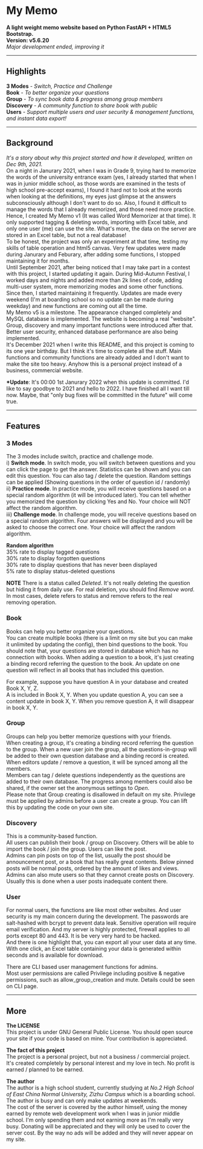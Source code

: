 # My Memo

**A light weight memo website based on Python FastAPI + HTML5 Bootstrap.**  
**Version: v5.6.20**  
*Major development ended, improving it*  

---

## Highlights

**3 Modes** - *Switch, Practice and Challenge*  
**Book** - *To better organize your questions*  
**Group** - *To sync book data & progress among group members*  
**Discovery** - *A community function to share book with public*  
**Users** - *Support multiple users and user security & management functions, and instant data export!*  

---

## Background

*It's a story about why this project started and how it developed, written on Dec 9th, 2021.*  
On a night in Janurary 2021, when I was in Grade 9, trying hard to memorize the words of the university entrance exam (yes, I already started that when I was in junior middle school, as those words are examined in the tests of high school pre-accept exams), I found it hard not to look at the words when looking at the definitions, my eyes just glimpse at the answers subconsciously although I don't want to do so. Also, I found it difficult to manage the words that I already memorized, and those need more practice. Hence, I created My Memo v1 (It was called Word Memorizer at that time). It only supported tagging & deleting words, importing with Excel table, and only one user (me) can use the site. What's more, the data on the server are stored in an Excel table, but not a real database!  
To be honest, the project was only an experiment at that time, testing my skills of table operation and html5 canvas. Very few updates were made during Janurary and Feburary, after adding some functions, I stopped maintaining it for months.  
Until September 2021, after being noticed that I may take part in a contest with this project, I started updating it again. During Mid-Autumn Festival, I worked days and nights and added more than 2k lines of code, adding multi-user system, more memorizing modes and some other functions. Since then, I started maintaining it frequently. Updates are made every weekend (I'm at boarding school so no update can be made during weekday) and new functions are coming out all the time.  
My Memo v5 is a milestone. The appearance changed completely and MySQL database is implemented. The website is becoming a real "website". Group, discovery and many important functions were introduced after that. Better user security, enhanced database performance are also being implemented.  
It's December 2021 when I write this README, and this project is coming to its one year birthday. But I think it's time to complete all the stuff. Main functions and community functions are already added and I don't want to make the site too heavy. Anyhow this is a personal project instead of a business, commercial website.  

**\*Update**: It's 00:00 1st Janurary 2022 when this update is committed. I'd like to say goodbye to 2021 and hello to 2022. I have finished all I want till now. Maybe, that "only bug fixes will be committed in the future" will come true.  

---

## Features  

### 3 Modes

The 3 modes include switch, practice and challenge mode.  
i) **Switch mode**. In switch mode, you will switch between questions and you can click the page to get the answer. Statistics can be shown and you can edit this question. You can also tag / delete the question. Random settings can be applied (Showing questions in the order of question id / randomly)  
ii) **Practice mode**. In practice mode, you will receive questions based on a special random algorithm (it will be introduced later). You can tell whether you memorized the question by clicking Yes and No. Your choice will NOT affect the random algorithm.  
iii) **Challenge mode**. In challenge mode, you will receive questions based on a special random algorithm. Four answers will be displayed and you will be asked to choose the correct one. Your choice will affect the random algorithm.  

**Random algorithm**  
35% rate to display tagged questions  
30% rate to display forgotten questions  
30% rate to display questions that has never been displayed  
5% rate to display status-deleted questions  

**NOTE** There is a status called *Deleted*. It's not really deleting the question but hiding it from daily use. For real deletion, you should find *Remove word*. In most cases, delete refers to status and remove refers to the real removing operation.  

### Book

Books can help you better organize your questions.  
You can create multiple books (there is a limit on my site but you can make it unlimited by updating the config), then bind questions to the book. You should note that, your questions are stored in database which has no connection with books. When adding a question to a book, it's just creating a binding record referring the question to the book. An update on one question will reflect in all books that has included this question.  

For example, suppose you have question A in your database and created Book X, Y, Z.  
A is included in Book X, Y. When you update question A, you can see a content update in book X, Y. When you remove question A, it will disappear in book X, Y.  

### Group

Groups can help you better memorize questions with your friends.  
When creating a group, it's creating a binding record referring the question to the group. When a new user join the group, all the questions-in-group will be added to their own question database and a binding record is created. When editors update / remove a question, it will be synced among all the members.  
Members can tag / delete questions independently as the questions are added to their own database. The progress among members could also be shared, if the owner set the anonymous settings to *Open*.  
Please note that Group creating is disallowed in default on my site. Privilege must be applied by admins before a user can create a group. You can lift this by updating the code on your own site.  

### Discovery

This is a community-based function.  
All users can publish their book / group on Discovery. Others will be able to import the book / join the group. Users can like the post.  
Admins can pin posts on top of the list, usually the post should be announcement post, or a book that has really great contents. Below pinned posts will be normal posts, ordered by the amount of likes and views.  
Admins can also mute users so that they cannot create posts on Discovery. Usually this is done when a user posts inadequate content there.  

### User  

For normal users, the functions are like most other websites. And user security is my main concern during the development. The passwords are salt-hashed with bcrypt to prevent data leak. Sensitive operation will require email verification. And my server is highly protected, firewall applies to all ports except 80 and 443. It is be very very hard to be hacked.  
And there is one highlight that, you can export all your user data at any time. With one click, an Excel table containing your data is generated within seconds and is available for download.  

There are CLI based user management functions for admins.  
Most user permissions are called Privilege including positive & negative permissions, such as allow_group_creation and mute. Details could be seen on CLI page.  

---

## More

**The LICENSE**  
This project is under GNU General Public License. You should open source your site if your code is based on mine. Your contribution is appreciated.  

**The fact of this project**  
The project is a personal project, but not a business / commercial project. It's created completely by personal interest and my love in tech. No profit is earned / planned to be earned.  

**The author**  
The author is a high school student, currently studying at *No.2 High School of East China Normal University, Zizhu Campus* which is a boarding school. The author is busy and can only make updates at weekends.  
The cost of the server is covered by the author himself, using the money earned by remote web development work when I was in junior middle school. I'm only spending them and not earning more as I'm really very busy. Donating will be appreciated and they will only be used to cover the server cost. By the way no ads will be added and they will never appear on my site.  
